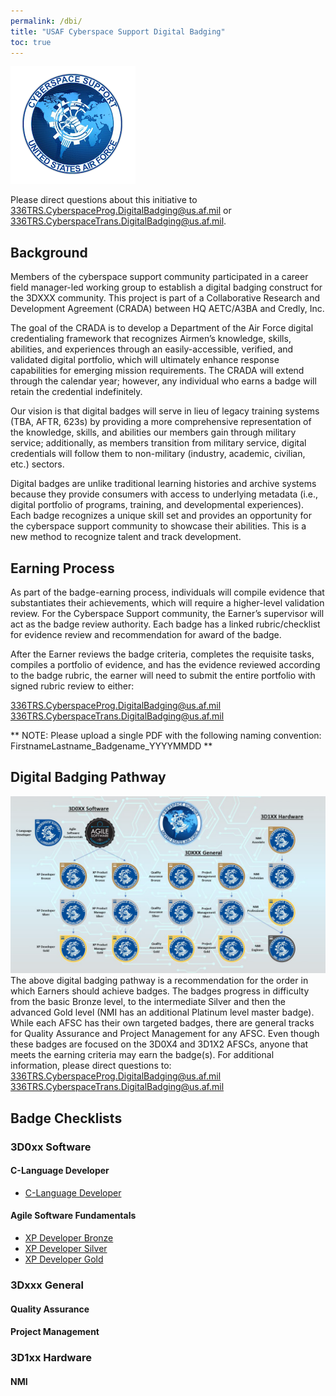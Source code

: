 ```yaml
---
permalink: /dbi/
title: "USAF Cyberspace Support Digital Badging"
toc: true
---
```

![CyberSpace Support Logo](/assets/images/CyberSpaceSupportLogo.png)

Please direct questions about this initiative to 336TRS.CyberspaceProg.DigitalBadging@us.af.mil or
336TRS.CyberspaceTrans.DigitalBadging@us.af.mil.

## Background
Members of the cyberspace support community participated in a career field manager-led working group to establish a digital badging construct for the 3DXXX community. This project is part of a Collaborative Research and Development Agreement (CRADA) between HQ AETC/A3BA and Credly, Inc.

The goal of the CRADA is to develop a Department of the Air Force digital credentialing framework that recognizes Airmen’s knowledge, skills, abilities, and experiences through an easily-accessible, verified, and validated digital portfolio, which will ultimately enhance response capabilities for emerging mission requirements. The CRADA will extend through the calendar year; however, any individual who earns a badge will retain the credential indefinitely.

Our vision is that digital badges will serve in lieu of legacy training systems (TBA, AFTR, 623s) by providing a more comprehensive representation of the knowledge, skills, and abilities our members gain through military service; additionally, as members transition from military service, digital credentials will follow them to non-military (industry, academic, civilian, etc.) sectors.

Digital badges are unlike traditional learning histories and archive systems because they provide consumers with access to underlying metadata (i.e., digital portfolio of programs, training, and developmental experiences). Each badge recognizes a unique skill set and provides an opportunity for the cyberspace support community to showcase their abilities. This is a new method to recognize talent and track development.


## Earning Process
As part of the badge-earning process, individuals will compile evidence that substantiates their achievements, which will require a higher-level validation review. For the Cyberspace Support community, the Earner’s supervisor will act as the badge review authority. Each badge has a linked rubric/checklist for evidence review and recommendation for award of the badge.

After the Earner reviews the badge criteria, completes the requisite tasks, compiles a portfolio of evidence, and has the evidence reviewed according to the badge rubric, the earner will need to submit the entire portfolio with signed rubric review to either:

336TRS.CyberspaceProg.DigitalBadging@us.af.mil
336TRS.CyberspaceTrans.DigitalBadging@us.af.mil

** NOTE: Please upload a single PDF with the following naming convention:
FirstnameLastname_Badgename_YYYYMMDD **

## Digital Badging Pathway
 ![Digital Badging Pathways](/assets/images/DigitalBadgingPathways.png)
 The above digital badging pathway is a recommendation for the order in which Earners should achieve badges. The badges progress in difficulty from the basic Bronze level, to the intermediate Silver and then the advanced Gold level (NMI has an additional Platinum level master badge). While each AFSC has their own targeted badges, there are general tracks for Quality Assurance and Project Management for any AFSC. Even though these badges are focused on the 3D0X4 and 3D1X2 AFSCs, anyone that meets the earning criteria may earn the badge(s).
For additional information, please direct questions to: 
336TRS.CyberspaceProg.DigitalBadging@us.af.mil
336TRS.CyberspaceTrans.DigitalBadging@us.af.mil

## Badge Checklists
### 3D0xx Software
#### C-Language Developer
* [C-Language Developer](/assets/docs/DBI/CLangDeveloper_Basic_Checklist.pdf)
#### Agile Software Fundamentals
* [XP Developer Bronze](/assets/docs/DBI/XPDeveloper_Bronze_Checklist.pdf)
* [XP Developer Silver](/assets/docs/DBI/XPDeveloper_Silver_Checklist.pdf)
* [XP Developer Gold](/assets/docs/DBI/XPDeveloper_Gold_Checklist.pdf)
### 3Dxxx General
#### Quality Assurance
#### Project Management

### 3D1xx Hardware
#### NMI